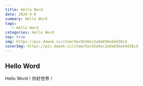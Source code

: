 ```yaml
---
title: Hello Word
date: 2020-5-6
summary: Hello Word
tags: 
   - Hello Word
categories: Hello Word
top: true
img: https://pic.downk.cc/item/5ec92e6ec2a9a83be54d38cd
coverImg: https://pic.downk.cc/item/5ec92e6ec2a9a83be54d38cd
---
```

## Hello Word

Hello Word！你好世界！

